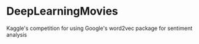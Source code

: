 DeepLearningMovies
==================

Kaggle's competition for using Google's word2vec package for sentiment analysis
